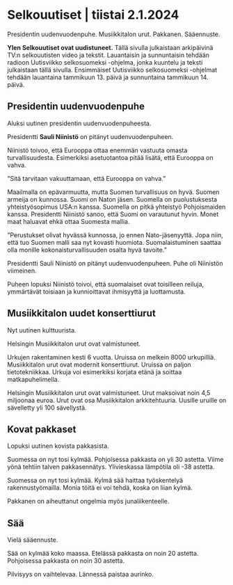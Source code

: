 # Selkouutiset | tiistai 2.1.2024

Presidentin uudenvuodenpuhe. Musiikkitalon urut. Pakkanen. Sääennuste.

**Ylen Selkouutiset ovat uudistuneet.** Tällä sivulla julkaistaan
arkipäivinä TV:n selkouutisten video ja tekstit. Lauantaisin ja
sunnuntaisin tehdään radioon Uutisviikko selkosuomeksi -ohjelma, jonka
kuuntelu ja teksti julkaistaan tällä sivulla. Ensimmäiset Uutisviikko
selkosuomeksi -ohjelmat tehdään lauantaina tammikuun 13. päivä ja
sunnuntaina tammikuun 14. päivä.

## Presidentin uudenvuodenpuhe

Aluksi uutinen presidentin uudenvuodenpuheesta.

Presidentti **Sauli Niinistö** on pitänyt uudenvuodenpuheen.

Niinistö toivoo, että Eurooppa ottaa enemmän vastuuta omasta
turvallisuudesta. Esimerkiksi asetuotantoa pitää lisätä, että Eurooppa
on vahva.

”Sitä tarvitaan vakuuttamaan, että Eurooppa on vahva.”

Maailmalla on epävarmuutta, mutta Suomen turvallisuus on hyvä. Suomen
armeija on kunnossa. Suomi on Naton jäsen. Suomella on puolustuksesta
yhteistyösopimus USA:n kanssa. Suomella on pitkä yhteistyö Pohjoismaiden
kanssa. Presidentti Niinistö sanoo, että Suomi on varautunut hyvin.
Monet maat haluavat ehkä ottaa Suomesta mallia.

”Perustukset olivat hyvässä kunnossa, jo ennen Nato-jäsenyyttä. Jopa
niin, että tuo Suomen malli saa nyt kovasti huomiota. Suomalaistuminen
saattaa olla monille kokonaisturvallisuuden osalta hyvä tavoite.”

Presidentti Sauli Niinistö on pitänyt uudenvuodenpuheen. Puhe oli
Niinistön viimeinen.

Puheen lopuksi Niinistö toivoi, että suomalaiset ovat toisilleen
reiluja, ymmärtävät toisiaan ja kunnioittavat ihmisyyttä ja luottamusta.

## Musiikkitalon uudet konserttiurut

Nyt uutinen kulttuurista.

Helsingin Musiikkitalon urut ovat valmistuneet.

Urkujen rakentaminen kesti 6 vuotta. Uruissa on melkein 8000 urkupilliä.
Musiikkitalon urut ovat modernit konserttiurut. Uruissa on paljon
tietotekniikkaa. Urkuja voi esimerkiksi korjata etänä ja soittaa
matkapuhelimella.

Helsingin Musiikkitalon urut ovat valmistuneet. Urut maksoivat noin 4,5
miljoonaa euroa. Urut ovat osa Musiikkitalon arkkitehtuuria. Uusille
uruille on sävelletty yli 100 sävellystä.

## Kovat pakkaset

Lopuksi uutinen kovista pakkasista.

Suomessa on nyt tosi kylmää. Pohjoisessa pakkasta on yli 30 astetta.
Viime yönä tehtiin talven pakkasennätys. Ylivieskassa lämpötila oli -38
astetta.

Suomessa on nyt tosi kylmää. Kylmä sää haittaa työskentelyä
rakennustyömailla. Monia töitä ei voi tehdä, koska on liian kylmä.

Pakkanen on aiheuttanut ongelmia myös junaliikenteelle.

## Sää

Vielä sääennuste.

Sää on kylmää koko maassa. Etelässä pakkasta on noin 20 astetta.
Pohjoisessa pakkasta on noin 30 astetta.

Pilvisyys on vaihtelevaa. Lännessä paistaa aurinko.
